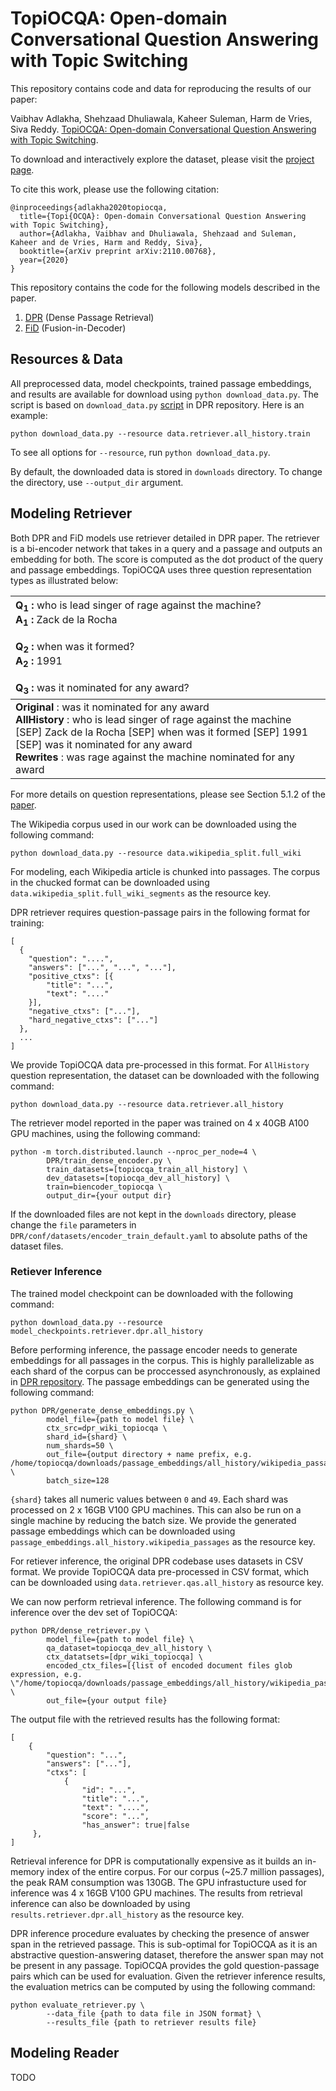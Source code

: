 # TopiOCQA: Open-domain Conversational Question Answering with Topic Switching

This repository contains code and data for reproducing the results of our paper:

Vaibhav Adlakha, Shehzaad Dhuliawala, Kaheer Suleman, Harm de Vries, Siva Reddy. [TopiOCQA: Open-domain Conversational Question Answering with Topic Switching](https://arxiv.org/abs/2110.00768).

To download and interactively explore the dataset, please visit the [project page](https://mcgill-nlp.github.io/topiocqa/).

To cite this work, please use the following citation:
```
@inproceedings{adlakha2020topiocqa,
  title={Topi{OCQA}: Open-domain Conversational Question Answering with Topic Switching},
  author={Adlakha, Vaibhav and Dhuliawala, Shehzaad and Suleman, Kaheer and de Vries, Harm and Reddy, Siva},
  booktitle={arXiv preprint arXiv:2110.00768},
  year={2020}
}
```

This repository contains the code for the following models described in the paper.
1. [DPR](https://github.com/facebookresearch/DPR) (Dense Passage Retrieval)
2. [FiD](https://github.com/facebookresearch/FiD) (Fusion-in-Decoder)

## Resources & Data
All preprocessed data, model checkpoints, trained passage embeddings, and results are available for download using `python download_data.py`. The script is based on `download_data.py` [script](https://github.com/facebookresearch/DPR/blob/main/dpr/data/download_data.py) in DPR repository. Here is an example:

```
python download_data.py --resource data.retriever.all_history.train
```

To see all options for `--resource`, run `python download_data.py`.

By default, the downloaded data is stored in `downloads` directory. To change the directory, use `--output_dir` argument. 

## Modeling Retriever
Both DPR and FiD models use retriever detailed in DPR paper. The retriever is a bi-encoder network that takes in a query and a passage and outputs an embedding for both. The score is computed as the dot product of the query and passage embeddings. TopiOCQA uses three question representation types as illustrated below:



|  Q<sub>1</sub> : <span style="font-weight:normal">who is lead singer of rage against the machine? </span><br /> A<sub>1</sub> :  <span style="font-weight:normal">Zack de la Rocha </span><br/> <br/> Q<sub>2</sub> : <span style="font-weight:normal">when was it formed? </span><br/> A<sub>2</sub> : <span style="font-weight:normal">1991</span> <br/> <br/> Q<sub>3</sub> : <span style="font-weight:normal">was it nominated for any award? </span>|
| :-------------- |
| **Original** :  was it nominated for any award <br/> **AllHistory** : who is lead singer of rage against the machine [SEP] Zack de la Rocha [SEP] when was it formed [SEP] 1991 [SEP] was it nominated for any award <br/> **Rewrites** : was rage against the machine nominated for any award|


For more details on question representations, please see Section 5.1.2 of the [paper](https://arxiv.org/abs/2110.00768).

The Wikipedia corpus used in our work can be downloaded using the following command:
```
python download_data.py --resource data.wikipedia_split.full_wiki
```
For modeling, each Wikipedia article is chunked into passages. The corpus in the chucked format can be downloaded using `data.wikipedia_split.full_wiki_segments` as the resource key.


DPR retriever requires question-passage pairs in the following format for training:

```
[
  {
	"question": "....",
	"answers": ["...", "...", "..."],
	"positive_ctxs": [{
		"title": "...",
		"text": "...."
	}],
	"negative_ctxs": ["..."],
	"hard_negative_ctxs": ["..."]
  },
  ...
]

```

We provide TopiOCQA data pre-processed in this format. For `AllHistory` question representation, the dataset can be downloaded with the following command:

```
python download_data.py --resource data.retriever.all_history
```

The retriever model reported in the paper was trained on 4 x 40GB A100 GPU machines, using the following command:
```
python -m torch.distributed.launch --nproc_per_node=4 \
        DPR/train_dense_encoder.py \
        train_datasets=[topiocqa_train_all_history] \
        dev_datasets=[topiocqa_dev_all_history] \
        train=biencoder_topiocqa \
        output_dir={your output dir}
```
If the downloaded files are not kept in the `downloads` directory, please change the `file` parameters in `DPR/conf/datasets/encoder_train_default.yaml` to absolute paths of the dataset files.

### Retiever Inference

The trained model checkpoint can be downloaded with the following command:
```
python download_data.py --resource model_checkpoints.retriever.dpr.all_history
```

Before performing inference, the passage encoder needs to generate embeddings for all passages in the corpus. This is highly parallelizable as each shard of the corpus can be proccessed asynchronously, as explained in [DPR repository](https://github.com/facebookresearch/DPR#retriever-inference). The passage embeddings can be generated using the following command:

```
python DPR/generate_dense_embeddings.py \
        model_file={path to model file} \
        ctx_src=dpr_wiki_topiocqa \
        shard_id={shard} \
        num_shards=50 \
        out_file={output directory + name prefix, e.g. /home/topiocqa/downloads/passage_embeddings/all_history/wikipedia_passages} \
        batch_size=128
```

`{shard}` takes all numeric values between `0` and `49`. Each shard was processed on 2 x 16GB V100 GPU machines. This can also be run on a single machine by reducing the batch size. We provide the generated passage embeddings which can be downloaded using `passage_embeddings.all_history.wikipedia_passages` as the resource key.

For retiever inference, the original DPR codebase uses datasets in CSV format. We provide TopiOCQA data pre-processed in CSV format, which can be downloaded using `data.retriever.qas.all_history` as resource key.

We can now perform retrieval inference. The following command is for inference over the dev set of TopiOCQA:
```
python DPR/dense_retriever.py \
        model_file={path to model file} \
        qa_dataset=topiocqa_dev_all_history \
        ctx_datatsets=[dpr_wiki_topiocqa] \
        encoded_ctx_files=[{list of encoded document files glob expression, e.g. \"/home/topiocqa/downloads/passage_embeddings/all_history/wikipedia_passages_*\"}] \
        out_file={your output file}
``` 

The output file with the retrieved results has the following format:
```
[
    {
        "question": "...",
        "answers": ["..."],
        "ctxs": [
            {
                "id": "...",
                "title": "...",
                "text": "....",
                "score": "...",
                "has_answer": true|false
     },
]
```
Retrieval inference for DPR is computationally expensive as it builds an in-memory index of the entire corpus. For our corpus (~25.7 million passages), the peak RAM consumption was 130GB. The GPU infrastucture used for inference was 4 x 16GB V100 GPU machines. The results from retrieval inference can also be downloaded by using `results.retriever.dpr.all_history` as the resource key.

DPR inference procedure evaluates by checking the presence of answer span in the retrieved passage. This is sub-optimal for TopiOCQA as it is an abstractive question-answering dataset, therefore the answer span may not be present in any passage. TopiOCQA provides the gold question-passage pairs which can be used for evaluation. Given the retriever inference results, the evaluation metrics can be computed by using the following command:
```
python evaluate_retriever.py \
        --data_file {path to data file in JSON format} \
        --results_file {path to retriever results file}
```

## Modeling Reader
TODO